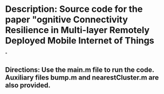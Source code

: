 # Description: Source code for the paper "ognitive Connectivity Resilience in Multi-layer Remotely Deployed Mobile Internet of Things
"

## Directions: Use the main.m file to run the code. Auxiliary files bump.m and nearestCluster.m are also provided.
